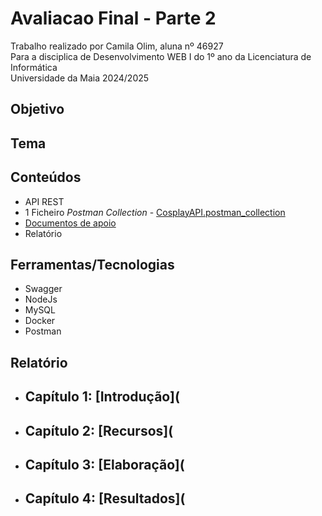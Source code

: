 # Avaliacao Final - Parte 2
Trabalho realizado por Camila Olim, aluna nº 46927  
Para a disciplica de Desenvolvimento WEB I do 1º ano da Licenciatura de Informática  
Universidade da Maia 2024/2025

## Objetivo

## Tema

## Conteúdos
- API REST
- 1 Ficheiro _Postman Collection_ - [CosplayAPI.postman_collection](https://github.com/inf24dw1g09/DW-Avaliacao-Final/blob/Parte-2/CosplayAPI.postman_collection.json)
- [Documentos de apoio](https://github.com/inf24dw1g09/DW-Avaliacao-Final/tree/Parte-2/Documentos%20de%20apoio)
- Relatório

## Ferramentas/Tecnologias
- Swagger
- NodeJs
- MySQL
- Docker
- Postman

## Relatório
- Capítulo 1: [Introdução](
    - 
- Capítulo 2: [Recursos](
    -
- Capítulo 3: [Elaboração](
    -
- Capítulo 4: [Resultados](
    -
